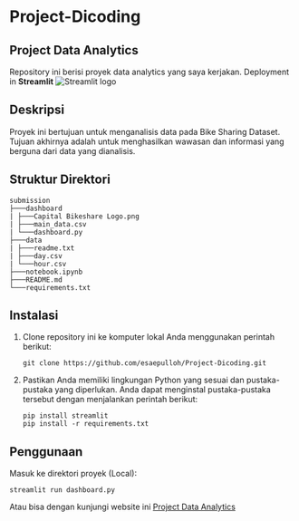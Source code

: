 # Project-Dicoding

## Project Data Analytics

Repository ini berisi proyek data analytics yang saya kerjakan. Deployment in **Streamlit** <img src="https://user-images.githubusercontent.com/7164864/217935870-c0bc60a3-6fc0-4047-b011-7b4c59488c91.png" alt="Streamlit logo"></img>

## Deskripsi

Proyek ini bertujuan untuk menganalisis data pada Bike Sharing Dataset. Tujuan akhirnya adalah untuk menghasilkan wawasan dan informasi yang berguna dari data yang dianalisis.

## Struktur Direktori
```shell
submission
├───dashboard
| ├───Capital Bikeshare Logo.png
| ├───main_data.csv
| └───dashboard.py
├───data
| ├───readme.txt
| ├───day.csv
| └───hour.csv
├───notebook.ipynb
├───README.md
└───requirements.txt
```

## Instalasi

1. Clone repository ini ke komputer lokal Anda menggunakan perintah berikut:

   ```shell
   git clone https://github.com/esaepulloh/Project-Dicoding.git
   ```

2. Pastikan Anda memiliki lingkungan Python yang sesuai dan pustaka-pustaka yang diperlukan. Anda dapat menginstal pustaka-pustaka tersebut dengan menjalankan perintah berikut:

    ```shell
    pip install streamlit
    pip install -r requirements.txt
    ```

## Penggunaan
Masuk ke direktori proyek (Local):

```shell
streamlit run dashboard.py
```
Atau bisa dengan kunjungi website ini [Project Data Analytics]([https://](https://bikesharing-dashboard.streamlit.app/)https://bikesharing-dashboard.streamlit.app/)

   

